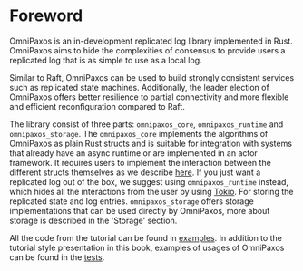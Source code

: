 # Foreword
OmniPaxos is an in-development replicated log library implemented in Rust. OmniPaxos aims to hide the complexities of consensus to provide users a replicated log that is as simple to use as a local log. 

Similar to Raft, OmniPaxos can be used to build strongly consistent services such as replicated state machines. Additionally, the leader election of OmniPaxos offers better resilience to partial connectivity and more flexible and efficient reconfiguration compared to Raft.

The library consist of three parts: `omnipaxos_core`, `omnipaxos_runtime` and `omnipaxos_storage`. The `omnipaxos_core` implements the algorithms of OmniPaxos as plain Rust structs and is suitable for integration with systems that already have an async runtime or are implemented in an actor framework. It requires users to implement the interaction between the different structs themselves as we describe [here](ble/index.md). If you just want a replicated log out of the box, we suggest using `omnipaxos_runtime` instead, which hides all the interactions from the user by using [Tokio](https://tokio.rs/).
For storing the replicated state and log entries. `omnipaxos_storage` offers storage implementations that can be used directly by OmniPaxos, more about storage is described in the 'Storage' section.

All the code from the tutorial can be found in [examples](https://github.com/haraldng/omnipaxos/tree/master/examples). In addition to the tutorial style presentation in this book, examples of usages of OmniPaxos can be found in the [tests](https://github.com/haraldng/omnipaxos/tree/master/tests).
